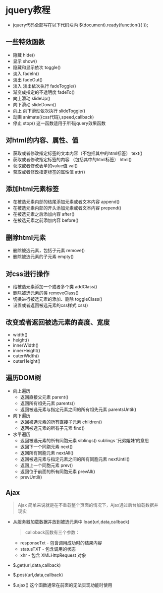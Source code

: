 # jquery教程
- jquery代码全部写在以下代码块内
    $(document).ready(function(){
      <!-- jquery代码 -->
      });
## 一些特效函数

- 隐藏 hide()
- 显示 show()
- 隐藏和显示依次 toggle()
- 淡入 fadeIn()
- 淡出 fadeOut()
- 淡入 淡出依次执行 fadeToggle()
- 渐变成指定的不透明度 fadeTo()
- 向上滑动 slideUp()
- 向下滑动 slideDown()
- 向上 向下滑动依次执行 slideToggle()
- 动画 animate({css代码},speed,callback)
- 停止 stop() 这一函数适用于所有jquery效果函数

## 对html的内容、属性、值

- 获取或者修改指定标签的文本内容（不包括其中的html标签） text()
- 获取或者修改指定标签的内容 （包括其中的html标签） html()
- 获取或者修改表单的value值 val()
- 获取或者修改指定标签的属性值 attr()

## 添加html元素标签
- 在被选元素内部的结尾添加元素或者文本内容  append()
- 在被选元素内部的开头添加元素或者文本内容  prepend()
- 在被选元素之后添加内容  after()
- 在被选元素之前添加内容  before()

## 删除html元素
- 删除被选元素，包括子元素  remove()
- 删除被选元素的子元素  empty()

## 对css进行操作
- 给被选元素添加一个或者多个类 addClass()
- 删除被选元素的类 removeClass()
- 切换进行被选元素的添加、删除  toggleClass()
- 设置或者返回被选元素的css样式  css()

## 改变或者返回被选元素的高度、宽度
- width()
- height()
- innerWidth()
- innerHeight()
- outerWidth()
- outerHeight()

## 遍历DOM树
- 向上遍历
  - 返回直接父元素 parent()
  - 返回所有祖先元素 parents()
  - 返回被选元素与指定元素之间的所有祖先元素 parentsUntil()
- 向下遍历
  - 返回被选元素的所有直接子元素 children()
  - 返回被选元素的所有子元素 find()
- 水平遍历
  - 返回被选元素的所有同胞元素 siblings()   sublings ‘兄弟姐妹’的意思
  - 返回下一个同胞元素  next()
  - 返回所有同胞元素 nextAll()
  - 返回被选元素与指定元素之间的所有同胞元素 nextUntil()
  - 返回上一个同胞元素 prev()
  - 返回位于前面的所有同胞元素 prevAll()
  - prevUntil()

## Ajax
> Ajax 简单来说就是在不重载整个页面的情况下，Ajax通过后台加载数据并现实

- 从服务器加载数据并放到被选元素中  load(url,data,callback)
  > calloback函数有三个参数：
    - responseTxt - 包含调用成功时的结果内容
    - statusTXT - 包含调用的状态
    - xhr - 包含 XMLHttpRequest 对象

- $.get(url,data,callback)
- $.post(url,data,callback)
- $.ajax()   这个函数通常在前面的无法实现功能时使用

